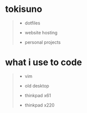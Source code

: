 # tokisuno

> - dotfiles
>
> - website hosting
> 
> - personal projects

# what i use to code

> - vim
> 
> - old desktop
>
> - thinkpad x61
> 
> - thinkpad x220
